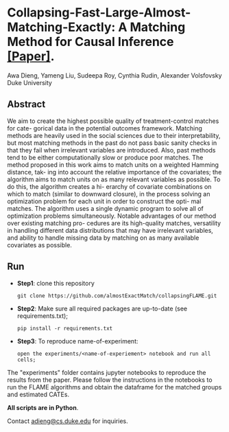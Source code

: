 # Collapsing-Fast-Large-Almost-Matching-Exactly: A Matching Method for Causal Inference [[Paper]](https://arxiv.org/list/stat.ML/recent). 
Awa Dieng, Yameng Liu, Sudeepa Roy, Cynthia Rudin, Alexander Volsfovsky <br>
Duke University

## Abstract
We aim to create the highest possible quality of treatment-control matches for cate- gorical data in the potential outcomes framework. Matching methods are heavily used in the social sciences due to their interpretability, but most matching methods in the past do not pass basic sanity checks in that they fail when irrelevant variables are introduced. Also, past methods tend to be either computationally slow or produce poor matches. The method proposed in this work aims to match units on a weighted Hamming distance, tak- ing into account the relative importance of the covariates; the algorithm aims to match units on as many relevant variables as possible. To do this, the algorithm creates a hi- erarchy of covariate combinations on which to match (similar to downward closure), in the process solving an optimization problem for each unit in order to construct the opti- mal matches. The algorithm uses a single dynamic program to solve all of optimization problems simultaneously. Notable advantages of our method over existing matching pro- cedures are its high-quality matches, versatility in handling different data distributions that may have irrelevant variables, and ability to handle missing data by matching on as many available covariates as possible.

## Run
* **Step1**: clone this repository

      git clone https://github.com/almostExactMatch/collapsingFLAME.git
      
* **Step2**: Make sure all required packages are up-to-date (see requirements.txt);
      
      pip install -r requirements.txt

* **Step3**: To reproduce name-of-experiment: 
 
      open the experiments/<name-of-experiement> notebook and run all cells;
      
The "experiments" folder contains jupyter notebooks to reproduce the results from the paper.
Please follow the instructions in the notebooks to run the FLAME algorithms and obtain the dataframe for the matched groups and estimated CATEs.

**All scripts are in Python**.

Contact adieng@cs.duke.edu for inquiries.
